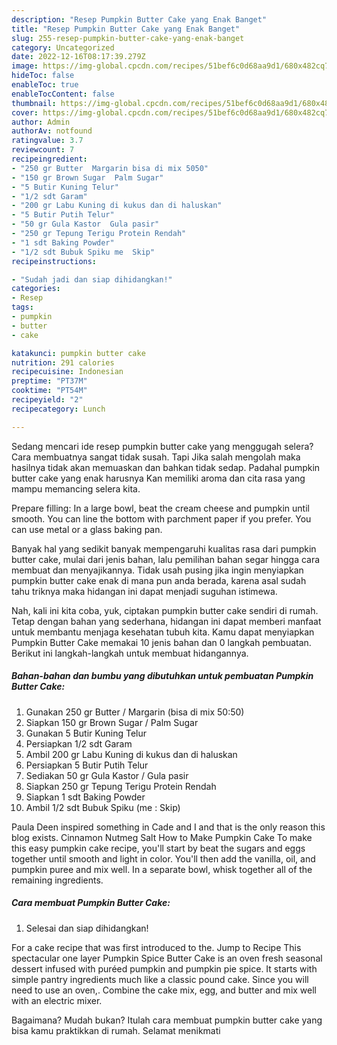 ```yaml
---
description: "Resep Pumpkin Butter Cake yang Enak Banget"
title: "Resep Pumpkin Butter Cake yang Enak Banget"
slug: 255-resep-pumpkin-butter-cake-yang-enak-banget
category: Uncategorized
date: 2022-12-16T08:17:39.279Z
image: https://img-global.cpcdn.com/recipes/51bef6c0d68aa9d1/680x482cq70/pumpkin-butter-cake-foto-resep-utama.jpg
hideToc: false
enableToc: true
enableTocContent: false
thumbnail: https://img-global.cpcdn.com/recipes/51bef6c0d68aa9d1/680x482cq70/pumpkin-butter-cake-foto-resep-utama.jpg
cover: https://img-global.cpcdn.com/recipes/51bef6c0d68aa9d1/680x482cq70/pumpkin-butter-cake-foto-resep-utama.jpg
author: Admin
authorAv: notfound
ratingvalue: 3.7
reviewcount: 7
recipeingredient:
- "250 gr Butter  Margarin bisa di mix 5050"
- "150 gr Brown Sugar  Palm Sugar"
- "5 Butir Kuning Telur"
- "1/2 sdt Garam"
- "200 gr Labu Kuning di kukus dan di haluskan"
- "5 Butir Putih Telur"
- "50 gr Gula Kastor  Gula pasir"
- "250 gr Tepung Terigu Protein Rendah"
- "1 sdt Baking Powder"
- "1/2 sdt Bubuk Spiku me  Skip"
recipeinstructions:

- "Sudah jadi dan siap dihidangkan!"
categories:
- Resep
tags:
- pumpkin
- butter
- cake

katakunci: pumpkin butter cake 
nutrition: 291 calories
recipecuisine: Indonesian
preptime: "PT37M"
cooktime: "PT54M"
recipeyield: "2"
recipecategory: Lunch

---
```



Sedang mencari ide resep pumpkin butter cake yang menggugah selera? Cara membuatnya sangat tidak susah. Tapi Jika salah mengolah maka hasilnya tidak akan memuaskan dan bahkan tidak sedap. Padahal pumpkin butter cake yang enak harusnya Kan memiliki aroma dan cita rasa yang mampu memancing selera kita.


Prepare filling: In a large bowl, beat the cream cheese and pumpkin until smooth. You can line the bottom with parchment paper if you prefer. You can use metal or a glass baking pan.

Banyak hal yang sedikit banyak mempengaruhi kualitas rasa dari pumpkin butter cake, mulai dari jenis bahan, lalu pemilihan bahan segar hingga cara membuat dan menyajikannya. Tidak usah pusing jika ingin menyiapkan pumpkin butter cake enak di mana pun anda berada, karena asal sudah tahu triknya maka hidangan ini dapat menjadi suguhan istimewa.


Nah, kali ini kita coba, yuk, ciptakan pumpkin butter cake sendiri di rumah. Tetap dengan bahan yang sederhana, hidangan ini dapat memberi manfaat untuk membantu menjaga kesehatan tubuh kita. Kamu dapat menyiapkan Pumpkin Butter Cake memakai 10 jenis bahan dan 0 langkah pembuatan. Berikut ini langkah-langkah untuk membuat hidangannya.

<!--inarticleads1-->

##### Bahan-bahan dan bumbu yang dibutuhkan untuk pembuatan Pumpkin Butter Cake:

1. Gunakan 250 gr Butter / Margarin (bisa di mix 50:50)
1. Siapkan 150 gr Brown Sugar / Palm Sugar
1. Gunakan 5 Butir Kuning Telur
1. Persiapkan 1/2 sdt Garam
1. Ambil 200 gr Labu Kuning di kukus dan di haluskan
1. Persiapkan 5 Butir Putih Telur
1. Sediakan 50 gr Gula Kastor / Gula pasir
1. Siapkan 250 gr Tepung Terigu Protein Rendah
1. Siapkan 1 sdt Baking Powder
1. Ambil 1/2 sdt Bubuk Spiku (me : Skip)


Paula Deen inspired something in Cade and I and that is the only reason this blog exists. Cinnamon Nutmeg Salt How to Make Pumpkin Cake To make this easy pumpkin cake recipe, you&#39;ll start by beat the sugars and eggs together until smooth and light in color. You&#39;ll then add the vanilla, oil, and pumpkin puree and mix well. In a separate bowl, whisk together all of the remaining ingredients. 

<!--inarticleads2-->

##### Cara membuat Pumpkin Butter Cake:


1. Selesai dan siap dihidangkan!

For a cake recipe that was first introduced to the. Jump to Recipe This spectacular one layer Pumpkin Spice Butter Cake is an oven fresh seasonal dessert infused with puréed pumpkin and pumpkin pie spice. It starts with simple pantry ingredients much like a classic pound cake. Since you will need to use an oven,. Combine the cake mix, egg, and butter and mix well with an electric mixer. 

Bagaimana? Mudah bukan? Itulah cara membuat pumpkin butter cake yang bisa kamu praktikkan di rumah. Selamat menikmati
